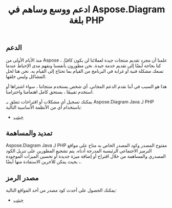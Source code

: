 ﻿---
title: ادعم ووسع وساهم في Aspose.Diagram بلغة PHP
type: docs
weight: 30
url: /ar/java/support-extend-and-contribute-to-aspose-diagram-in-php/
---
## **الدعم**
منذ الأيام الأولى من Aspose ، علمنا أن مجرد تقديم منتجات جيدة لعملائنا لن يكون كافيًا. كنا بحاجة أيضًا إلى تقديم خدمة جيدة. نحن مطورون بأنفسنا ونفهم مدى الإحباط عندما تمنعك مشكلة فنية أو غرابة في البرنامج من القيام بما تحتاج إلى القيام به. نحن هنا لحل المشاكل وليس خلقها.

هذا هو السبب في أننا نقدم الدعم المجاني. أي شخص يستخدم منتجاتنا ، سواء اشتراها أو استخدم تقييمًا ، يستحق كامل اهتمامنا واحترامنا.

يمكنك تسجيل أي مشكلات أو اقتراحات تتعلق بـ Aspose.Diagram Java لـ PHP باستخدام أي من الأنظمة الأساسية التالية:

- [جيثب](https://github.com/asposediagram/Aspose.Diagram-for-Java/issues)
## **تمديد والمساهمة**
Aspose.Diagram Java لـ PHP مفتوح المصدر وكود المصدر الخاص به متاح على مواقع الترميز الاجتماعي الرئيسية المدرجة أدناه. يتم تشجيع المطورين على تنزيل الكود المصدري والمساهمة من خلال اقتراح أو إضافة ميزة جديدة أو تحسين الميزات الموجودة ، بحيث يمكن للآخرين الاستفادة منها أيضًا.
## **مصدر الرمز**
يمكنك الحصول على أحدث كود مصدر من أحد المواقع التالية:

- [جيثب](https://github.com/asposediagram/Aspose.Diagram-for-Java/tree/master/Plugins/Aspose_Diagram_Java_for_PHP)
